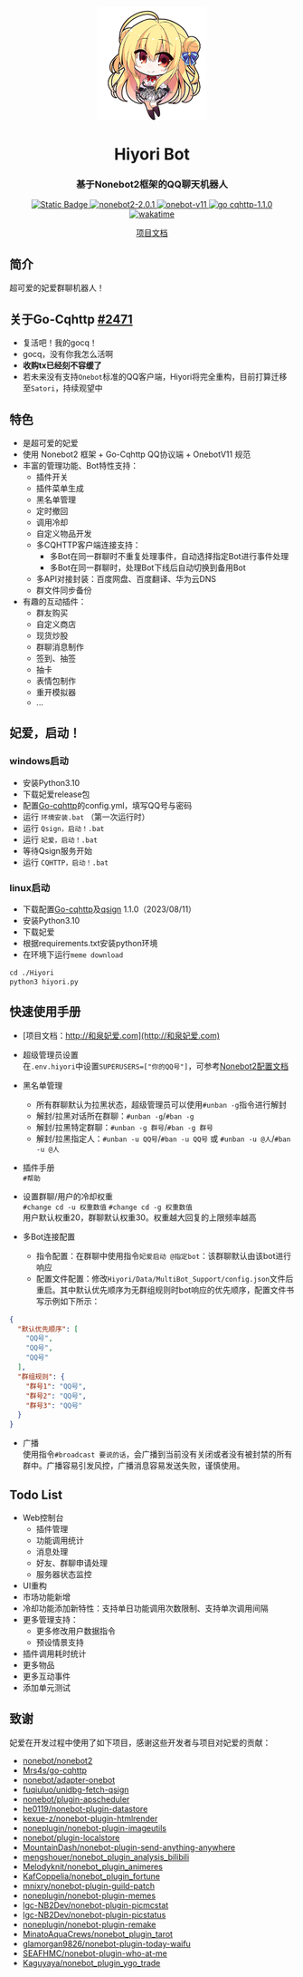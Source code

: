 <div align="center">
    <a href="https://Hiyori.vip">
        <img src="https://github.com/jiangyuxiaoxiao/Hiyori/blob/master/Hiyori/Data/Web/ZSign/assets/catch02.png?raw=true" alt="Hiyori" style="height: 200px;width: auto">
    </a>
    <h1>Hiyori Bot</h1>
    <h3>基于Nonebot2框架的QQ聊天机器人</h3>
    <p align="center">
      <a href="https://www.python.org/">
        <img alt="Static Badge" src="https://img.shields.io/badge/python-3.10+-blue">
      </a>
      <a href="https://github.com/nonebot/nonebot2">
        <img alt="nonebot2-2.0.1" src="https://img.shields.io/badge/nonebot2-2.0.1-orange">
      </a>
      <a href="https://github.com/nonebot/adapter-onebot">
        <img alt="onebot-v11" src="https://img.shields.io/badge/onebot-V11-orange">
      </a>
      <a href="https://github.com/Mrs4s/go-cqhttp">
        <img alt="go cqhttp-1.1.0" src="https://img.shields.io/badge/go cqhttp-1.1.0-orange">
      </a>
      <a href="https://wakatime.com/badge/user/7b275a68-8fe7-44fb-9b22-86cfd199fc1e/project/3d1eb992-cc9a-4fee-8d6a-337d2fee4569">
        <img src="https://wakatime.com/badge/user/7b275a68-8fe7-44fb-9b22-86cfd199fc1e/project/3d1eb992-cc9a-4fee-8d6a-337d2fee4569.svg" alt="wakatime">
      </a>
    </p>  

   <a href="http://和泉妃爱.com">
       项目文档
    </a>
</div>

## 简介

超可爱的妃爱群聊机器人！

## 关于Go-Cqhttp [#2471](https://github.com/Mrs4s/go-cqhttp/issues/2471)
+ 复活吧！我的gocq！  
+ gocq，没有你我怎么活啊   
+ **收购tx已经刻不容缓了**   
+ 若未来没有支持`Onebot`标准的QQ客户端，Hiyori将完全重构，目前打算迁移至`Satori`，持续观望中

## 特色

+ 是超可爱的妃爱
+ 使用 Nonebot2 框架 + Go-Cqhttp QQ协议端 + OnebotV11 规范
+ 丰富的管理功能、Bot特性支持：
    + 插件开关
    + 插件菜单生成
    + 黑名单管理
    + 定时撤回
    + 调用冷却
    + 自定义物品开发
    + 多CQHTTP客户端连接支持：
        + 多Bot在同一群聊时不重复处理事件，自动选择指定Bot进行事件处理
        + 多Bot在同一群聊时，处理Bot下线后自动切换到备用Bot
    + 多API对接封装：百度网盘、百度翻译、华为云DNS
    + 群文件同步备份
+ 有趣的互动插件：
    + 群友购买
    + 自定义商店
    + 现货炒股
    + 群聊消息制作
    + 签到、抽签
    + 抽卡
    + 表情包制作
    + 重开模拟器
    + ...

## 妃爱，启动！

### windows启动

+ 安装Python3.10
+ 下载妃爱release包
+ 配置[Go-cqhttp](https://github.com/Mrs4s/go-cqhttp)的config.yml，填写QQ号与密码
+ 运行 `环境安装.bat` （第一次运行时）
+ 运行 `Qsign，启动！.bat`
+ 运行 `妃爱，启动！.bat`
+ 等待Qsign服务开始
+ 运行 `CQHTTP，启动！.bat`

### linux启动

+ 下载配置[Go-cqhttp](https://github.com/Mrs4s/go-cqhttp)及[qsign](https://github.com/fuqiuluo/unidbg-fetch-qsign)
  1.1.0（2023/08/11）
+ 安装Python3.10
+ 下载妃爱
+ 根据requirements.txt安装python环境
+ 在环境下运行`meme download`

```shell
cd ./Hiyori
python3 hiyori.py
```

## 快速使用手册

+ [项目文档：http://和泉妃爱.com](http://和泉妃爱.com)

+ 超级管理员设置    
  在`.env.hiyori`中设置`SUPERUSERS=["你的QQ号"]`，可参考[Nonebot2配置文档](https://nonebot.dev/docs/appendices/config#superusers)

+ 黑名单管理
    + 所有群聊默认为拉黑状态，超级管理员可以使用`#unban -g`指令进行解封
    + 解封/拉黑对话所在群聊：`#unban -g`/`#ban -g`
    + 解封/拉黑特定群聊：`#unban -g 群号`/`#ban -g 群号`
    + 解封/拉黑指定人：`#unban -u QQ号`/`#ban -u QQ号` 或 `#unban -u @人`/`#ban -u @人`

+ 插件手册  
  `#帮助`

+ 设置群聊/用户的冷却权重  
  `#change cd -u 权重数值` `#change cd -g 权重数值`  
  用户默认权重20，群聊默认权重30。权重越大回复的上限频率越高

+ 多Bot连接配置
    + 指令配置：在群聊中使用指令`妃爱启动 @指定bot`：该群聊默认由该bot进行响应
    + 配置文件配置：修改`Hiyori/Data/MultiBot_Support/config.json`文件后重启。其中默认优先顺序为无群组规则时bot响应的优先顺序，配置文件书写示例如下所示：

```json
{
  "默认优先顺序": [
    "QQ号",
    "QQ号",
    "QQ号"
  ],
  "群组规则": {
    "群号1": "QQ号",
    "群号2": "QQ号",
    "群号3": "QQ号"
  }
}
```

+ 广播  
  使用指令`#broadcast 要说的话`，会广播到当前没有关闭或者没有被封禁的所有群中。广播容易引发风控，广播消息容易发送失败，谨慎使用。

## Todo List

+ Web控制台
    + 插件管理
    + 功能调用统计
    + 消息处理
    + 好友、群聊申请处理
    + 服务器状态监控
+ UI重构
+ 市场功能新增
+ 冷却功能添加新特性：支持单日功能调用次数限制、支持单次调用间隔
+ 更多管理支持：
    + 更多修改用户数据指令
    + 预设情景支持
+ 插件调用耗时统计
+ 更多物品
+ 更多互动事件
+ 添加单元测试

## 致谢

妃爱在开发过程中使用了如下项目，感谢这些开发者与项目对妃爱的贡献：

+ [nonebot/nonebot2](https://github.com/nonebot/nonebot2)
+ [Mrs4s/go-cqhttp](https://github.com/Mrs4s/go-cqhttp)
+ [nonebot/adapter-onebot](https://github.com/nonebot/adapter-onebot)
+ [fuqiuluo/unidbg-fetch-qsign](https://github.com/fuqiuluo/unidbg-fetch-qsign)
+ [nonebot/plugin-apscheduler](https://github.com/nonebot/plugin-apscheduler)
+ [he0119/nonebot-plugin-datastore](https://github.com/he0119/nonebot-plugin-datastore)
+ [kexue-z/nonebot-plugin-htmlrender](https://github.com/kexue-z/nonebot-plugin-htmlrender)
+ [noneplugin/nonebot-plugin-imageutils](https://github.com/noneplugin/nonebot-plugin-imageutils)
+ [nonebot/plugin-localstore](https://github.com/nonebot/plugin-localstore)
+ [MountainDash/nonebot-plugin-send-anything-anywhere](https://github.com/MountainDash/nonebot-plugin-send-anything-anywhere)
+ [mengshouer/nonebot_plugin_analysis_bilibili](https://github.com/mengshouer/nonebot_plugin_analysis_bilibili)
+ [Melodyknit/nonebot_plugin_animeres](https://github.com/Melodyknit/nonebot_plugin_animeres)
+ [KafCoppelia/nonebot_plugin_fortune](https://github.com/KafCoppelia/nonebot_plugin_fortune)
+ [mnixry/nonebot-plugin-guild-patch](https://github.com/mnixry/nonebot-plugin-guild-patch)
+ [noneplugin/nonebot-plugin-memes](https://github.com/noneplugin/nonebot-plugin-memes)
+ [lgc-NB2Dev/nonebot-plugin-picmcstat](https://github.com/lgc-NB2Dev/nonebot-plugin-picmcstat)
+ [lgc-NB2Dev/nonebot-plugin-picstatus](https://github.com/lgc-NB2Dev/nonebot-plugin-picstatus)
+ [noneplugin/nonebot-plugin-remake](https://github.com/noneplugin/nonebot-plugin-remake)
+ [MinatoAquaCrews/nonebot_plugin_tarot](https://github.com/MinatoAquaCrews/nonebot_plugin_tarot)
+ [glamorgan9826/nonebot-plugin-today-waifu](https://github.com/glamorgan9826/nonebot-plugin-today-waifu)
+ [SEAFHMC/nonebot-plugin-who-at-me](https://github.com/SEAFHMC/nonebot-plugin-who-at-me)
+ [Kaguyaya/nonebot_plugin_ygo_trade](https://github.com/Kaguyaya/nonebot_plugin_ygo_trade)

